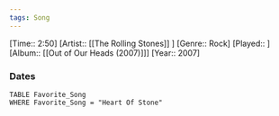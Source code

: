 ```yaml
---
tags: Song  
---
```

[Time:: 2:50]
[Artist:: [[The Rolling Stones]] ]
[Genre:: Rock]
[Played:: ]
[Album:: [[Out of Our Heads (2007)]]]
[Year:: 2007]
### Dates
````dataview
TABLE Favorite_Song
WHERE Favorite_Song = "Heart Of Stone"
````